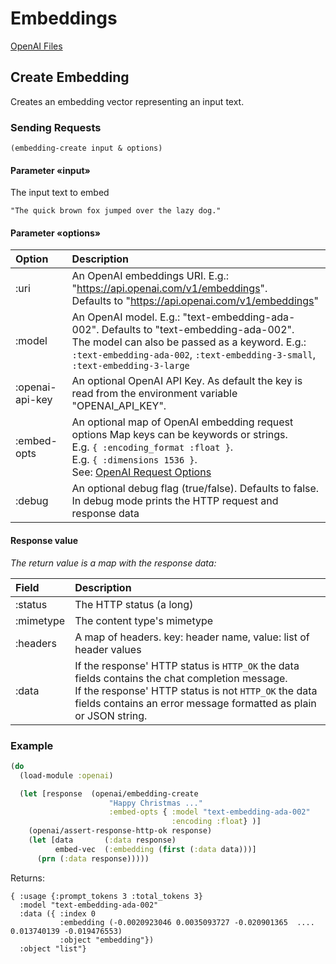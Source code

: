 # Embeddings

[OpenAI Files](https://platform.openai.com/docs/api-reference/embeddings)

## Create Embedding

Creates an embedding vector representing an input text.

### Sending Requests

`(embedding-create input & options)`

#### Parameter «input»

The input text to embed

```
"The quick brown fox jumped over the lazy dog."
```


#### Parameter «options»

| Option            | Description |
| :---              | :---        |
| :uri              | An OpenAI embeddings URI. E.g.: "https://api.openai.com/v1/embeddings". <br>Defaults  to "https://api.openai.com/v1/embeddings" |
| :model            | An OpenAI model. E.g.: "text-embedding-ada-002". Defaults to "text-embedding-ada-002". <br>The model can also be passed as a keyword. E.g.: `:text-embedding-ada-002`, `:text-embedding-3-small`, `:text-embedding-3-large`  |
| :openai-api-key   | An optional OpenAI API Key. As default the key is read from the environment variable "OPENAI_API_KEY". |
| :embed-opts       | An optional map of OpenAI embedding request options Map keys can be keywords or strings. <br>E.g. `{ :encoding_format :float }`. <br>E.g. `{ :dimensions 1536 }`. <br>See: [OpenAI Request Options](https://platform.openai.com/docs/api-reference/embeddings/create) |
| :debug            | An optional debug flag (true/false). Defaults  to false.<br>In debug mode prints the HTTP request and response data |
 
 
#### Response value

*The return value is a map with the response data:*

| Field      | Description |
| :---       | :---        |
| :status    | The HTTP status (a long)         |
| :mimetype  | The content type's mimetype      |
| :headers   | A map of headers. key: header name, value: list of header values |
| :data      | If the response' HTTP status is `HTTP_OK` the data fields contains the chat completion message.<br> If the response' HTTP status is not `HTTP_OK` the data fields contains an error message formatted as plain or JSON string. |


### Example

```clojure
(do
  (load-module :openai)

  (let [response  (openai/embedding-create 
                      "Happy Christmas ..."
                      :embed-opts { :model "text-embedding-ada-002" 
                                    :encoding :float} )]
    (openai/assert-response-http-ok response)
    (let [data       (:data response)
          embed-vec  (:embedding (first (:data data)))]
      (prn (:data response)))))
```

Returns:

```
{ :usage {:prompt_tokens 3 :total_tokens 3} 
  :model "text-embedding-ada-002" 
  :data ({ :index 0
           :embedding (-0.0020923046 0.0035093727 -0.020901365  ....  0.013740139 -0.019476553) 
           :object "embedding"}) 
  :object "list"}
```


